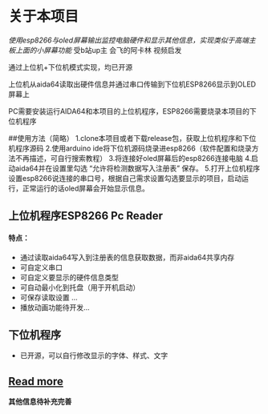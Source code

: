 # 关于本项目
*使用esp8266与oled屏幕输出监控电脑硬件和显示其他信息，实现类似于高端主板上面的小屏幕功能*
受b站up主 会飞的阿卡林 视频启发

通过上位机+下位机模式实现，均已开源

上位机从aida64读取出硬件信息并通过串口传输到下位机ESP8266显示到OLED屏幕上

PC需要安装运行AIDA64和本项目的上位机程序，ESP8266需要烧录本项目的下位机程序

##使用方法（简略）
1.clone本项目或者下载release包，获取上位机程序和下位机程序源码
2.使用arduino ide将下位机源码烧录进esp8266（软件配置和烧录方法不再描述，可自行搜索教程）
3.将连接好oled屏幕后的esp8266连接电脑
4.启动aida64并在设置里勾选 “允许将检测数据写入注册表” 保存。
5.打开上位机程序设置esp8266说连接的串口号，根据自己需求设置勾选要显示的项目，启动运行，正常运行的话oled屏幕会开始显示信息。

## 上位机程序ESP8266 Pc Reader
#### 特点：
- 通过读取aida64写入到注册表的信息获取数据，而非aida64共享内存
- 可自定义串口
- 可自定义要显示的硬件信息类型
- 可自动最小化到托盘（用于开机启动）
- 可保存读取设置
...
- 播放动画功能待开发...

## 下位机程序
- 已开源，可以自行修改显示的字体、样式、文字

[Read more](https://blog.hk560.top/Aida64ForEsp8266/ "Read more")
------------

**其他信息待补充完善**
